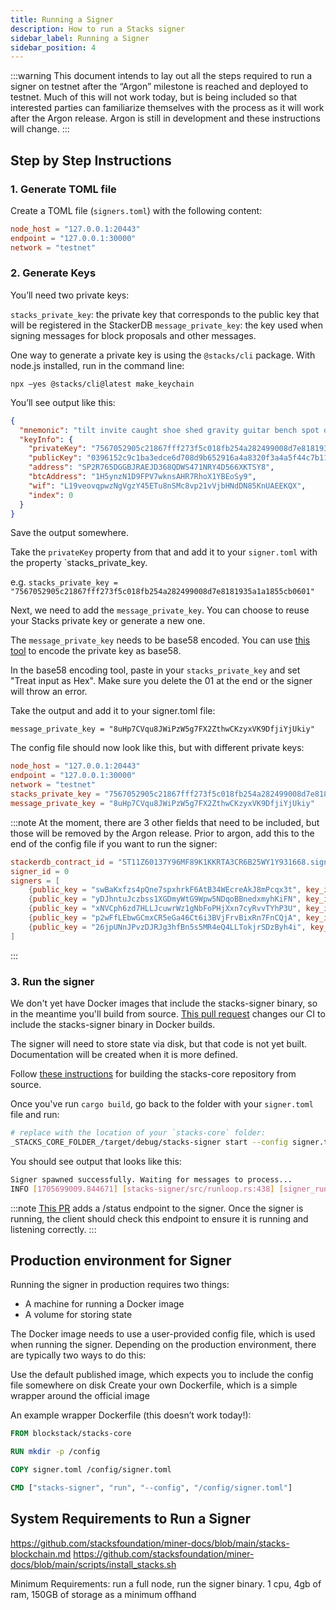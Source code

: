 ```yaml
---
title: Running a Signer
description: How to run a Stacks signer
sidebar_label: Running a Signer
sidebar_position: 4
---
```


:::warning
This document intends to lay out all the steps required to run a signer on testnet after the “Argon” milestone is reached and deployed to testnet. Much of this will not work today, but is being included so that interested parties can familiarize themselves with the process as it will work after the Argon release. Argon is still in development and these instructions will change.
:::

## Step by Step Instructions

### 1. Generate TOML file

Create a TOML file (`signers.toml`) with the following content:

```toml
node_host = "127.0.0.1:20443"
endpoint = "127.0.0.1:30000"
network = "testnet"
```

### 2. Generate Keys

You’ll need two private keys:

`stacks_private_key`: the private key that corresponds to the public key that will be registered in the StackerDB
`message_private_key`: the key used when signing messages for block proposals and other messages.

One way to generate a private key is using the `@stacks/cli` package. With node.js installed, run in the command line:

`npx –yes @stacks/cli@latest make_keychain`

You’ll see output like this:

```json
{
  "mnemonic": "tilt invite caught shoe shed gravity guitar bench spot dial garlic cushion gate garlic need often boss spoon under fence used across tip use",
  "keyInfo": {
    "privateKey": "7567052905c21867fff273f5c018fb254a282499008d7e8181935a1a1855cb0601",
    "publicKey": "0396152c9c1ba3edce6d708d9b652916a4a8320f3a4a5f44c7b1142002cf87882f",
    "address": "SP2R765DGGBJRAEJD368QDWS471NRY4D566XKTSY8",
    "btcAddress": "1H5ynzN1D9FPV7wknsAHR7RhoX1YBEoSy9",
    "wif": "L19veovqpwzNgVgzY45ETu8nSMc8vp21vVjbHNdDN85KnUAEEKQX",
    "index": 0
  }
}
```

Save the output somewhere.

Take the `privateKey` property from that and add it to your `signer.toml` with the property `stacks_private_key.

e.g. `stacks_private_key = "7567052905c21867fff273f5c018fb254a282499008d7e8181935a1a1855cb0601"`

Next, we need to add the `message_private_key`. You can choose to reuse your Stacks private key or generate a new one.

The `message_private_key` needs to be base58 encoded. You can use [this tool](https://appdevtools.com/base58-encoder-decoder) to encode the private key as base58.

In the base58 encoding tool, paste in your `stacks_private_key` and set "Treat input as Hex". Make sure you delete the 01 at the end or the signer will throw an error.

Take the output and add it to your signer.toml file:

`message_private_key = "8uHp7CVqu8JWiPzW5g7FX2ZthwCKzyxVK9DfjiYjUkiy"`

The config file should now look like this, but with different private keys:

```toml
node_host = "127.0.0.1:20443"
endpoint = "127.0.0.1:30000"
network = "testnet"
stacks_private_key = "7567052905c21867fff273f5c018fb254a282499008d7e8181935a1a1855cb0601"
message_private_key = "8uHp7CVqu8JWiPzW5g7FX2ZthwCKzyxVK9DfjiYjUkiy"
```

:::note
At the moment, there are 3 other fields that need to be included, but those will be removed by the Argon release. Prior to argon, add this to the end of the config file if you want to run the signer:

```toml
stackerdb_contract_id = "ST11Z60137Y96MF89K1KKRTA3CR6B25WY1Y931668.signers-stackerdb"
signer_id = 0
signers = [
	{public_key = "swBaKxfzs4pQne7spxhrkF6AtB34WEcreAkJ8mPcqx3t", key_ids = [1, 2, 3, 4]},
	{public_key = "yDJhntuJczbss1XGDmyWtG9Wpw5NDqoBBnedxmyhKiFN", key_ids = [5, 6, 7, 8]},
	{public_key = "xNVCph6zd7HLLJcuwrWz1gNbFoPHjXxn7cyRvvTYhP3U", key_ids = [9, 10, 11, 12]},
	{public_key = "p2wFfLEbwGCmxCR5eGa46Ct6i3BVjFrvBixRn7FnCQjA", key_ids = [13, 14, 15, 16]},
	{public_key = "26jpUNnJPvzDJRJg3hfBn5s5MR4eQ4LLTokjrSDzByh4i", key_ids = [17, 18, 19, 20]}
]
```

:::

### 3. Run the signer

We don't yet have Docker images that include the stacks-signer binary, so in the meantime you'll build from source. [This pull request](https://github.com/stacks-network/stacks-core/pull/4268) changes our CI to include the stacks-signer binary in Docker builds.

The signer will need to store state via disk, but that code is not yet built. Documentation will be created when it is more defined.

Follow [these instructions](https://github.com/stacks-network/stacks-core?tab=readme-ov-file#building) for building the stacks-core repository from source.

Once you've run `cargo build`, go back to the folder with your `signer.toml` file and run:

```bash
# replace with the location of your `stacks-core` folder:
_STACKS_CORE_FOLDER_/target/debug/stacks-signer start --config signer.toml
```

You should see output that looks like this:

```bash
Signer spawned successfully. Waiting for messages to process...
INFO [1705699009.844671] [stacks-signer/src/runloop.rs:438] [signer_runloop] Running one pass for signer ID# 0. Current state: Uninitialized
```

:::note
[This PR](https://github.com/stacks-network/stacks-core/pull/4280) adds a /status endpoint to the signer. Once the signer is running, the client should check this endpoint to ensure it is running and listening correctly.
:::

## Production environment for Signer

Running the signer in production requires two things:

- A machine for running a Docker image
- A volume for storing state

The Docker image needs to use a user-provided config file, which is used when running the signer. Depending on the production environment, there are typically two ways to do this:

Use the default published image, which expects you to include the config file somewhere on disk
Create your own Dockerfile, which is a simple wrapper around the official image

An example wrapper Dockerfile (this doesn’t work today!):

```DOCKERFILE
FROM blockstack/stacks-core

RUN mkdir -p /config

COPY signer.toml /config/signer.toml

CMD ["stacks-signer", "run", "--config", "/config/signer.toml"]
```

## System Requirements to Run a Signer

https://github.com/stacksfoundation/miner-docs/blob/main/stacks-blockchain.md
https://github.com/stacksfoundation/miner-docs/blob/main/scripts/install_stacks.sh

Minimum Requirements: run a full node, run the signer binary. 1 cpu, 4gb of ram, 150GB of storage as a minimum offhand
